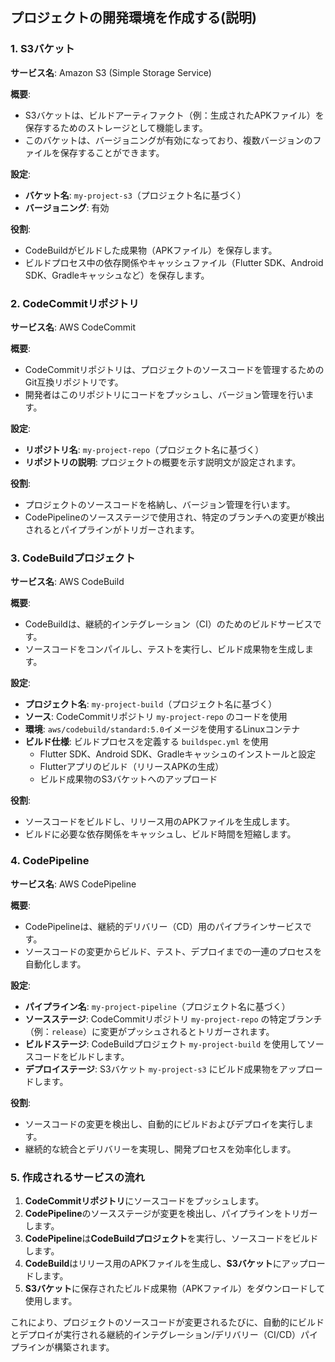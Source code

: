 ## プロジェクトの開発環境を作成する(説明)

### 1. S3バケット

**サービス名**: Amazon S3 (Simple Storage Service)

**概要**:
- S3バケットは、ビルドアーティファクト（例：生成されたAPKファイル）を保存するためのストレージとして機能します。
- このバケットは、バージョニングが有効になっており、複数バージョンのファイルを保存することができます。

**設定**:
- **バケット名**: `my-project-s3`（プロジェクト名に基づく）
- **バージョニング**: 有効

**役割**:
- CodeBuildがビルドした成果物（APKファイル）を保存します。
- ビルドプロセス中の依存関係やキャッシュファイル（Flutter SDK、Android SDK、Gradleキャッシュなど）を保存します。

### 2. CodeCommitリポジトリ

**サービス名**: AWS CodeCommit

**概要**:
- CodeCommitリポジトリは、プロジェクトのソースコードを管理するためのGit互換リポジトリです。
- 開発者はこのリポジトリにコードをプッシュし、バージョン管理を行います。

**設定**:
- **リポジトリ名**: `my-project-repo`（プロジェクト名に基づく）
- **リポジトリの説明**: プロジェクトの概要を示す説明文が設定されます。

**役割**:
- プロジェクトのソースコードを格納し、バージョン管理を行います。
- CodePipelineのソースステージで使用され、特定のブランチへの変更が検出されるとパイプラインがトリガーされます。

### 3. CodeBuildプロジェクト

**サービス名**: AWS CodeBuild

**概要**:
- CodeBuildは、継続的インテグレーション（CI）のためのビルドサービスです。
- ソースコードをコンパイルし、テストを実行し、ビルド成果物を生成します。

**設定**:
- **プロジェクト名**: `my-project-build`（プロジェクト名に基づく）
- **ソース**: CodeCommitリポジトリ `my-project-repo` のコードを使用
- **環境**: `aws/codebuild/standard:5.0`イメージを使用するLinuxコンテナ
- **ビルド仕様**: ビルドプロセスを定義する `buildspec.yml` を使用
  - Flutter SDK、Android SDK、Gradleキャッシュのインストールと設定
  - Flutterアプリのビルド（リリースAPKの生成）
  - ビルド成果物のS3バケットへのアップロード

**役割**:
- ソースコードをビルドし、リリース用のAPKファイルを生成します。
- ビルドに必要な依存関係をキャッシュし、ビルド時間を短縮します。

### 4. CodePipeline

**サービス名**: AWS CodePipeline

**概要**:
- CodePipelineは、継続的デリバリー（CD）用のパイプラインサービスです。
- ソースコードの変更からビルド、テスト、デプロイまでの一連のプロセスを自動化します。

**設定**:
- **パイプライン名**: `my-project-pipeline`（プロジェクト名に基づく）
- **ソースステージ**: CodeCommitリポジトリ `my-project-repo` の特定ブランチ（例：`release`）に変更がプッシュされるとトリガーされます。
- **ビルドステージ**: CodeBuildプロジェクト `my-project-build` を使用してソースコードをビルドします。
- **デプロイステージ**: S3バケット `my-project-s3` にビルド成果物をアップロードします。

**役割**:
- ソースコードの変更を検出し、自動的にビルドおよびデプロイを実行します。
- 継続的な統合とデリバリーを実現し、開発プロセスを効率化します。

### 5. 作成されるサービスの流れ

1. **CodeCommitリポジトリ**にソースコードをプッシュします。
2. **CodePipeline**のソースステージが変更を検出し、パイプラインをトリガーします。
3. **CodePipeline**は**CodeBuildプロジェクト**を実行し、ソースコードをビルドします。
4. **CodeBuild**はリリース用のAPKファイルを生成し、**S3バケット**にアップロードします。
5. **S3バケット**に保存されたビルド成果物（APKファイル）をダウンロードして使用します。

これにより、プロジェクトのソースコードが変更されるたびに、自動的にビルドとデプロイが実行される継続的インテグレーション/デリバリー（CI/CD）パイプラインが構築されます。
